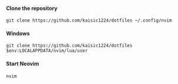 #### Clone the repository

```shell
git clone https://github.com/kaisic1224/dotfiles ~/.config/nvim
```

#### Windows
```shell
git clone https://github.com/kaisic1224/dotfiles $env:LOCALAPPDATA/nvim/lua/user
```

#### Start Neovim

```shell
nvim
```
